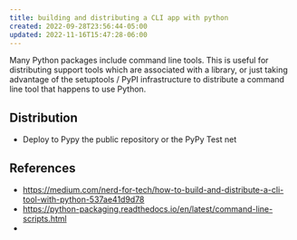 ```yaml
---
title: building and distributing a CLI app with python
created: 2022-09-28T23:56:44-05:00
updated: 2022-11-16T15:47:28-06:00
---
```


Many Python packages include command line tools. This is useful for distributing support tools which are associated with a library, or just taking advantage of the setuptools / PyPI infrastructure to distribute a command line tool that happens to use Python.

## Distribution
- Deploy to Pypy the public repository or the PyPy Test net

## References
- https://medium.com/nerd-for-tech/how-to-build-and-distribute-a-cli-tool-with-python-537ae41d9d78
- https://python-packaging.readthedocs.io/en/latest/command-line-scripts.html
- 
